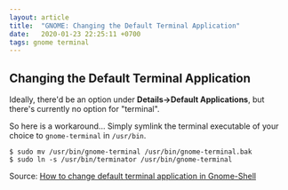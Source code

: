 ```yaml
---
layout: article
title:  "GNOME: Changing the Default Terminal Application"
date:   2020-01-23 22:25:11 +0700
tags: gnome terminal
---
```


## Changing the Default Terminal Application

Ideally, there'd be an option under **Details->Default Applications**, but there's currently no option for "terminal".

So here is a workaround...
Simply symlink the terminal executable of your choice to `gnome-terminal` in `/usr/bin`.

```
$ sudo mv /usr/bin/gnome-terminal /usr/bin/gnome-terminal.bak
$ sudo ln -s /usr/bin/terminator /usr/bin/gnome-terminal
```

Source: [How to change default terminal application in Gnome-Shell](https://askubuntu.com/questions/749832/how-to-change-default-terminal-application-in-gnome-shell#751146)
